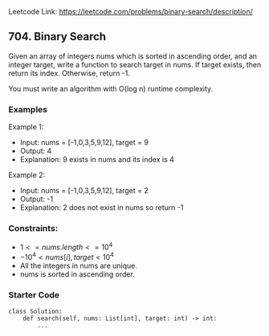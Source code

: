 Leetcode Link: https://leetcode.com/problems/binary-search/description/

## 704. Binary Search

Given an array of integers nums which is sorted in ascending order, and an integer target, write a function to search target in nums. If target exists, then return its index. Otherwise, return -1.

You must write an algorithm with O(log n) runtime complexity.

### Examples 

Example 1:
- Input: nums = [-1,0,3,5,9,12], target = 9
- Output: 4
- Explanation: 9 exists in nums and its index is 4

Example 2:
- Input: nums = [-1,0,3,5,9,12], target = 2
- Output: -1
- Explanation: 2 does not exist in nums so return -1

### Constraints:

- $1 <= nums.length <= 10^4$
- $-10^4 < nums[i], target < 10^4$
- All the integers in nums are unique.
- nums is sorted in ascending order.

### Starter Code
```
class Solution:
    def search(self, nums: List[int], target: int) -> int:
        ...
```